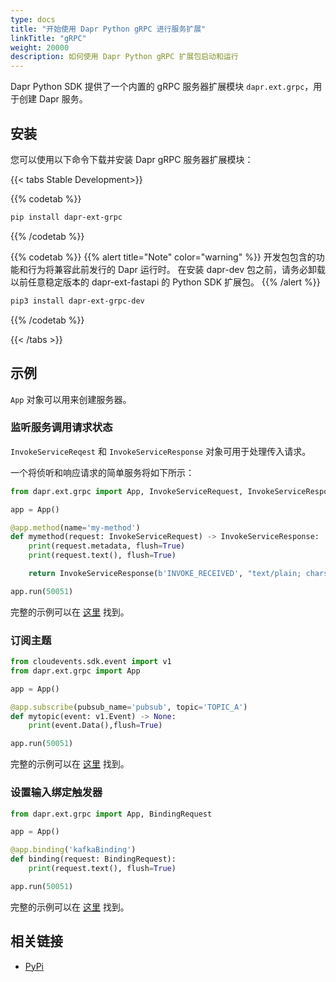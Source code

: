 ```yaml
---
type: docs
title: "开始使用 Dapr Python gRPC 进行服务扩展"
linkTitle: "gRPC"
weight: 20000
description: 如何使用 Dapr Python gRPC 扩展包启动和运行
---
```


Dapr Python SDK 提供了一个内置的 gRPC 服务器扩展模块 `dapr.ext.grpc`，用于创建 Dapr 服务。

## 安装

您可以使用以下命令下载并安装 Dapr gRPC 服务器扩展模块：

{{< tabs Stable Development>}}

{{% codetab %}}
```bash
pip install dapr-ext-grpc
```
{{% /codetab %}}

{{% codetab %}}
{{% alert title="Note" color="warning" %}}
开发包包含的功能和行为将兼容此前发行的 Dapr 运行时。 在安装 dapr-dev 包之前，请务必卸载以前任意稳定版本的 dapr-ext-fastapi 的 Python SDK 扩展包。
{{% /alert %}}

```bash
pip3 install dapr-ext-grpc-dev
```
{{% /codetab %}}

{{< /tabs >}}

## 示例

`App` 对象可以用来创建服务器。

### 监听服务调用请求状态

`InvokeServiceReqest` 和 `InvokeServiceResponse` 对象可用于处理传入请求。

一个将侦听和响应请求的简单服务将如下所示：

```python
from dapr.ext.grpc import App, InvokeServiceRequest, InvokeServiceResponse

app = App()

@app.method(name='my-method')
def mymethod(request: InvokeServiceRequest) -> InvokeServiceResponse:
    print(request.metadata, flush=True)
    print(request.text(), flush=True)

    return InvokeServiceResponse(b'INVOKE_RECEIVED', "text/plain; charset=UTF-8")

app.run(50051)
```

完整的示例可以在 [这里](https://github.com/dapr/python-sdk/tree/v1.0.0rc2/examples/invoke-simple) 找到。

### 订阅主题

```python
from cloudevents.sdk.event import v1
from dapr.ext.grpc import App

app = App()

@app.subscribe(pubsub_name='pubsub', topic='TOPIC_A')
def mytopic(event: v1.Event) -> None:
    print(event.Data(),flush=True)

app.run(50051)
```

完整的示例可以在 [这里](https://github.com/dapr/python-sdk/blob/v1.0.0rc2/examples/pubsub-simple/subscriber.py) 找到。

### 设置输入绑定触发器

```python
from dapr.ext.grpc import App, BindingRequest

app = App()

@app.binding('kafkaBinding')
def binding(request: BindingRequest):
    print(request.text(), flush=True)

app.run(50051)
```

完整的示例可以在 [这里](https://github.com/dapr/python-sdk/tree/v1.0.0rc2/examples/invoke-binding) 找到。

## 相关链接
- [PyPi](https://pypi.org/project/dapr-ext-grpc/)